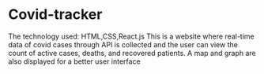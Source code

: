 # Covid-tracker
The technology used: HTML,CSS,React.js
This is a website where real-time data of covid cases
through API is collected and the user can view the count
of active cases, deaths, and recovered patients. A map and
graph are also displayed for a better user interface


